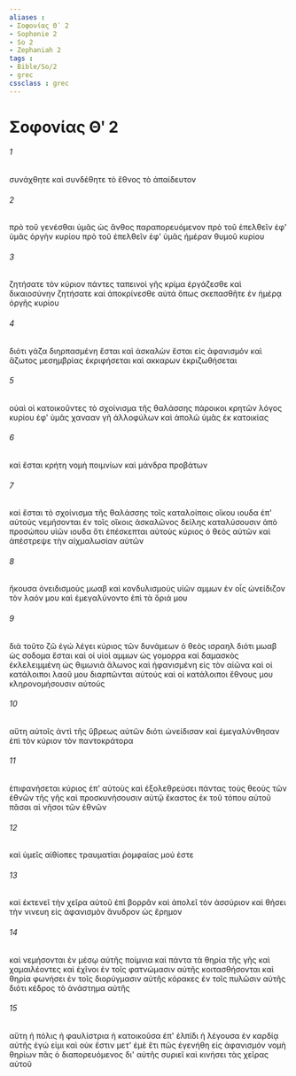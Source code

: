 ```yaml
---
aliases : 
- Σοφονίας Θʹ 2
- Sophonie 2
- So 2
- Zephaniah 2
tags : 
- Bible/So/2
- grec
cssclass : grec
---
```


# Σοφονίας Θʹ 2

###### 1
συνάχθητε καὶ συνδέθητε τὸ ἔθνος τὸ ἀπαίδευτον
###### 2
πρὸ τοῦ γενέσθαι ὑμᾶς ὡς ἄνθος παραπορευόμενον πρὸ τοῦ ἐπελθεῖν ἐφ' ὑμᾶς ὀργὴν κυρίου πρὸ τοῦ ἐπελθεῖν ἐφ' ὑμᾶς ἡμέραν θυμοῦ κυρίου
###### 3
ζητήσατε τὸν κύριον πάντες ταπεινοὶ γῆς κρίμα ἐργάζεσθε καὶ δικαιοσύνην ζητήσατε καὶ ἀποκρίνεσθε αὐτά ὅπως σκεπασθῆτε ἐν ἡμέρᾳ ὀργῆς κυρίου
###### 4
διότι γάζα διηρπασμένη ἔσται καὶ ἀσκαλὼν ἔσται εἰς ἀφανισμόν καὶ ἄζωτος μεσημβρίας ἐκριφήσεται καὶ ακκαρων ἐκριζωθήσεται
###### 5
οὐαὶ οἱ κατοικοῦντες τὸ σχοίνισμα τῆς θαλάσσης πάροικοι κρητῶν λόγος κυρίου ἐφ' ὑμᾶς χανααν γῆ ἀλλοφύλων καὶ ἀπολῶ ὑμᾶς ἐκ κατοικίας
###### 6
καὶ ἔσται κρήτη νομὴ ποιμνίων καὶ μάνδρα προβάτων
###### 7
καὶ ἔσται τὸ σχοίνισμα τῆς θαλάσσης τοῖς καταλοίποις οἴκου ιουδα ἐπ' αὐτοὺς νεμήσονται ἐν τοῖς οἴκοις ἀσκαλῶνος δείλης καταλύσουσιν ἀπὸ προσώπου υἱῶν ιουδα ὅτι ἐπέσκεπται αὐτοὺς κύριος ὁ θεὸς αὐτῶν καὶ ἀπέστρεψε τὴν αἰχμαλωσίαν αὐτῶν
###### 8
ἤκουσα ὀνειδισμοὺς μωαβ καὶ κονδυλισμοὺς υἱῶν αμμων ἐν οἷς ὠνείδιζον τὸν λαόν μου καὶ ἐμεγαλύνοντο ἐπὶ τὰ ὅριά μου
###### 9
διὰ τοῦτο ζῶ ἐγώ λέγει κύριος τῶν δυνάμεων ὁ θεὸς ισραηλ διότι μωαβ ὡς σοδομα ἔσται καὶ οἱ υἱοὶ αμμων ὡς γομορρα καὶ δαμασκὸς ἐκλελειμμένη ὡς θιμωνιὰ ἅλωνος καὶ ἠφανισμένη εἰς τὸν αἰῶνα καὶ οἱ κατάλοιποι λαοῦ μου διαρπῶνται αὐτούς καὶ οἱ κατάλοιποι ἔθνους μου κληρονομήσουσιν αὐτούς
###### 10
αὕτη αὐτοῖς ἀντὶ τῆς ὕβρεως αὐτῶν διότι ὠνείδισαν καὶ ἐμεγαλύνθησαν ἐπὶ τὸν κύριον τὸν παντοκράτορα
###### 11
ἐπιφανήσεται κύριος ἐπ' αὐτοὺς καὶ ἐξολεθρεύσει πάντας τοὺς θεοὺς τῶν ἐθνῶν τῆς γῆς καὶ προσκυνήσουσιν αὐτῷ ἕκαστος ἐκ τοῦ τόπου αὐτοῦ πᾶσαι αἱ νῆσοι τῶν ἐθνῶν
###### 12
καὶ ὑμεῖς αἰθίοπες τραυματίαι ῥομφαίας μού ἐστε
###### 13
καὶ ἐκτενεῖ τὴν χεῖρα αὐτοῦ ἐπὶ βορρᾶν καὶ ἀπολεῖ τὸν ἀσσύριον καὶ θήσει τὴν νινευη εἰς ἀφανισμὸν ἄνυδρον ὡς ἔρημον
###### 14
καὶ νεμήσονται ἐν μέσῳ αὐτῆς ποίμνια καὶ πάντα τὰ θηρία τῆς γῆς καὶ χαμαιλέοντες καὶ ἐχῖνοι ἐν τοῖς φατνώμασιν αὐτῆς κοιτασθήσονται καὶ θηρία φωνήσει ἐν τοῖς διορύγμασιν αὐτῆς κόρακες ἐν τοῖς πυλῶσιν αὐτῆς διότι κέδρος τὸ ἀνάστημα αὐτῆς
###### 15
αὕτη ἡ πόλις ἡ φαυλίστρια ἡ κατοικοῦσα ἐπ' ἐλπίδι ἡ λέγουσα ἐν καρδίᾳ αὐτῆς ἐγώ εἰμι καὶ οὐκ ἔστιν μετ' ἐμὲ ἔτι πῶς ἐγενήθη εἰς ἀφανισμόν νομὴ θηρίων πᾶς ὁ διαπορευόμενος δι' αὐτῆς συριεῖ καὶ κινήσει τὰς χεῖρας αὐτοῦ
